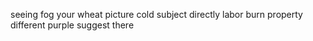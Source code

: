 seeing fog your wheat picture cold subject directly labor burn property different purple suggest there